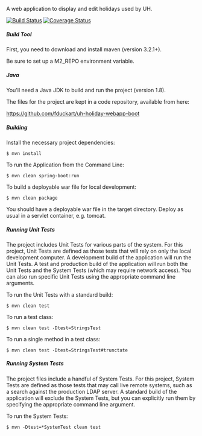 A web application to display and edit holidays used by UH.

[![Build Status](https://travis-ci.org/fduckart/uh-holiday-webapp-boot.png?branch=master)](https://travis-ci.org/fduckart/uh-holiday-webapp-boot)
[![Coverage Status](https://coveralls.io/repos/github/fduckart/uh-holiday-webapp-boot/badge.svg?branch=master)](https://coveralls.io/github/fduckart/uh-holiday-webapp-boot?branch=master)
##### Build Tool
First, you need to download and install maven (version 3.2.1+).

Be sure to set up a M2_REPO environment variable.

##### Java
You'll need a Java JDK to build and run the project (version 1.8).

The files for the project are kept in a code repository,
available from here:

https://github.com/fduckart/uh-holiday-webapp-boot

##### Building
Install the necessary project dependencies:

    $ mvn install

To run the Application from the Command Line:

    $ mvn clean spring-boot:run

To build a deployable war file for local development:

    $ mvn clean package

You should have a deployable war file in the target directory.
Deploy as usual in a servlet container, e.g. tomcat.

##### Running Unit Tests
The project includes Unit Tests for various parts of the system.
For this project, Unit Tests are defined as those tests that will
rely on only the local development computer.
A development build of the application will run the Unit Tests.
A test and production build of the application will run both the
Unit Tests and the System Tests (which may require network access).
You can also run specific Unit Tests using the appropriate command
line arguments.

To run the Unit Tests with a standard build:

    $ mvn clean test

To run a test class:

    $ mvn clean test -Dtest=StringsTest

To run a single method in a test class:

    $ mvn clean test -Dtest=StringsTest#trunctate

##### Running System Tests
The project files include a handful of System Tests.
For this project, System Tests are defined as those tests that may
call live remote systems, such as a search against the production
LDAP server. A standard build of the application will exclude the
System Tests, but you can explicitly run them by specifying the
appropriate command line argument.

To run the System Tests:

    $ mvn -Dtest=*SystemTest clean test


